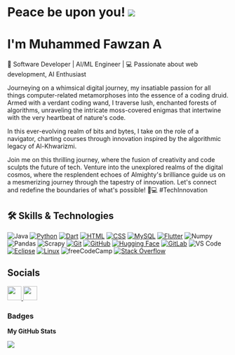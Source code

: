 # Peace be upon you! ![](https://user-images.githubusercontent.com/18350557/176309783-0785949b-9127-417c-8b55-ab5a4333674e.gif) 
# I'm Muhammed Fawzan A

🚀 Software Developer | AI/ML Engineer | 💻 Passionate about web development, AI Enthusiast

Journeying on a whimsical digital journey, my insatiable passion for all things computer-related metamorphoses into the essence of a coding druid. Armed with a verdant coding wand, I traverse lush, enchanted forests of algorithms, unraveling the intricate moss-covered enigmas that intertwine with the very heartbeat of nature's code.

In this ever-evolving realm of bits and bytes, I take on the role of a navigator, charting courses through innovation inspired by the algorithmic legacy of Al-Khwarizmi. 

Join me on this thrilling journey, where the fusion of creativity and code sculpts the future of tech. Venture into the unexplored realms of the digital cosmos, where the resplendent echoes of Almighty's brilliance guide us on a mesmerizing journey through the tapestry of innovation. Let's connect and redefine the boundaries of what's possible! 
🚀💻 #TechInnovation

## 🛠 Skills & Technologies

![Java](https://custom-icon-badges.demolab.com/badge/Java-3a75b0.svg?logo=java&logoColor=white&style=plastic)
[![Python](https://img.shields.io/badge/Python-1e415e?logo=python&logoColor=fff&style=plastic)](#)
[![Dart](https://img.shields.io/badge/Dart-1c2834?logo=dart&logoColor=0175C2&style=plastic)](#)
[![HTML](https://img.shields.io/badge/HTML-white.svg?logo=html5&logoColor=E34F26&style=plastic)](#)
[![CSS](https://img.shields.io/badge/CSS-fff?logo=css3&logoColor=1572B6&style=plastic)](#)
[![MySQL](https://img.shields.io/badge/MySQL-4479A1?logo=mysql&logoColor=fff&style=plastic)](#)
[![Flutter](https://img.shields.io/badge/Flutter-1c2840?logo=flutter&logoColor=02569B&style=plastic)](#)
![Numpy](https://img.shields.io/badge/-NumPy-013243?logo=numpy&logoColor=white&style=plastic)
![Pandas](https://img.shields.io/badge/Pandas-FFFFFF?logo=pandas&logoColor=150458&style=plastic)
![Scrapy](https://img.shields.io/badge/-Scrapy-60A839?logo=scrapy&logoColor=white&style=plastic)
[![Git](https://img.shields.io/badge/Git-F05032?logo=git&logoColor=fff&style=plastic)](#)
[![GitHub](https://img.shields.io/badge/GitHub-%23121011.svg?logo=github&logoColor=white&style=plastic)](#)
[![Hugging Face](https://img.shields.io/badge/Hugging%20Face-FFD21E?logo=huggingface&logoColor=000&style=plastic)](#)
[![GitLab](https://img.shields.io/badge/GitLab-FC6D26?logo=gitlab&logoColor=fff&style=plastic)](#)
![VS Code](https://custom-icon-badges.demolab.com/badge/VS%20Code-black.svg?logo=vs%20code&logoColor=white&style=plastic)
[![Eclipse](https://img.shields.io/badge/Eclipse-FE7A16.svg?logo=Eclipse&logoColor=white&style=plastic)](#)
[![Linux](https://img.shields.io/badge/Linux-FCC624?logo=linux&logoColor=black&style=plastic)](#)
![freeCodeCamp](https://img.shields.io/badge/-freeCodeCamp-0A0A23?logo=freecodecamp&logoColor=white&style=plastic)
[![Stack Overflow](https://img.shields.io/badge/-StackOverflow-FE7A16?logo=stack-overflow&logoColor=white&style=plastic)](#)

[comment]: <> (https://github.com/inttter/md-badges?tab=readme-ov-file#-work-and-jobs)

## Socials

<p align="left"> <a href="https://www.github.com/fawzanoachira" target="_blank" rel="noreferrer"> <picture> <source media="(prefers-color-scheme: dark)" srcset="https://raw.githubusercontent.com/danielcranney/readme-generator/main/public/icons/socials/github-dark.svg" /> <source media="(prefers-color-scheme: light)" srcset="https://raw.githubusercontent.com/danielcranney/readme-generator/main/public/icons/socials/github.svg" /> <img src="https://raw.githubusercontent.com/danielcranney/readme-generator/main/public/icons/socials/github.svg" width="32" height="32" /> </picture> </a> <a href="https://www.linkedin.com/in/muhammedfawzana" target="_blank" rel="noreferrer"> <picture> <source media="(prefers-color-scheme: dark)" srcset="https://raw.githubusercontent.com/danielcranney/readme-generator/main/public/icons/socials/linkedin-dark.svg" /> <source media="(prefers-color-scheme: light)" srcset="https://raw.githubusercontent.com/danielcranney/readme-generator/main/public/icons/socials/linkedin.svg" /> <img src="https://raw.githubusercontent.com/danielcranney/readme-generator/main/public/icons/socials/linkedin.svg" width="32" height="32" /> </picture> </a></p>

### Badges

<b>My GitHub Stats</b>

<a href="http://www.github.com/fawzanoachira"><img src="https://github-readme-streak-stats.herokuapp.com/?user=fawzanoachira&stroke=ffffff&background=1c1917&ring=0891b2&fire=0891b2&currStreakNum=ffffff&currStreakLabel=0891b2&sideNums=ffffff&sideLabels=ffffff&dates=ffffff&hide_border=true" /></a>
